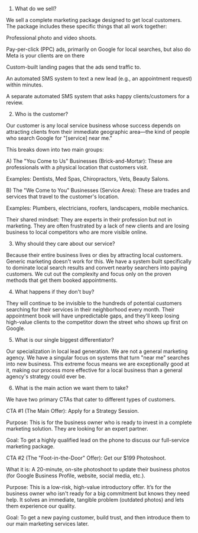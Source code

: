 1. What do we sell?

We sell a complete marketing package designed to get local customers. The package includes these specific things that all work together:

Professional photo and video shoots.

Pay-per-click (PPC) ads, primarily on Google for local searches, but also do Meta is your clients are on there

Custom-built landing pages that the ads send traffic to.

An automated SMS system to text a new lead (e.g., an appointment request) within minutes.

A separate automated SMS system that asks happy clients/customers for a review.

2. Who is the customer?

Our customer is any local service business whose success depends on attracting clients from their immediate geographic area—the kind of people who search Google for "[service] near me."

This breaks down into two main groups:

A) The "You Come to Us" Businesses (Brick-and-Mortar): These are professionals with a physical location that customers visit.

Examples: Dentists, Med Spas, Chiropractors, Vets, Beauty Salons.

B) The "We Come to You" Businesses (Service Area): These are trades and services that travel to the customer's location.

Examples: Plumbers, electricians, roofers, landscapers, mobile mechanics.

Their shared mindset: They are experts in their profession but not in marketing. They are often frustrated by a lack of new clients and are losing business to local competitors who are more visible online.

3. Why should they care about our service?

Because their entire business lives or dies by attracting local customers. Generic marketing doesn't work for this. We have a system built specifically to dominate local search results and convert nearby searchers into paying customers. We cut out the complexity and focus only on the proven methods that get them booked appointments.

4. What happens if they don't buy?

They will continue to be invisible to the hundreds of potential customers searching for their services in their neighborhood every month. Their appointment book will have unpredictable gaps, and they'll keep losing high-value clients to the competitor down the street who shows up first on Google.

5. What is our single biggest differentiator?

Our specialization in local lead generation. We are not a general marketing agency. We have a singular focus on systems that turn "near me" searches into new business. This extreme focus means we are exceptionally good at it, making our process more effective for a local business than a general agency's strategy could ever be.

6. What is the main action we want them to take?

We have two primary CTAs that cater to different types of customers.

CTA #1 (The Main Offer): Apply for a Strategy Session.

Purpose: This is for the business owner who is ready to invest in a complete marketing solution. They are looking for an expert partner.

Goal: To get a highly qualified lead on the phone to discuss our full-service marketing package.

CTA #2 (The "Foot-in-the-Door" Offer): Get our $199 Photoshoot.

What it is: A 20-minute, on-site photoshoot to update their business photos (for Google Business Profile, website, social media, etc.).

Purpose: This is a low-risk, high-value introductory offer. It’s for the business owner who isn't ready for a big commitment but knows they need help. It solves an immediate, tangible problem (outdated photos) and lets them experience our quality.

Goal: To get a new paying customer, build trust, and then introduce them to our main marketing services later.